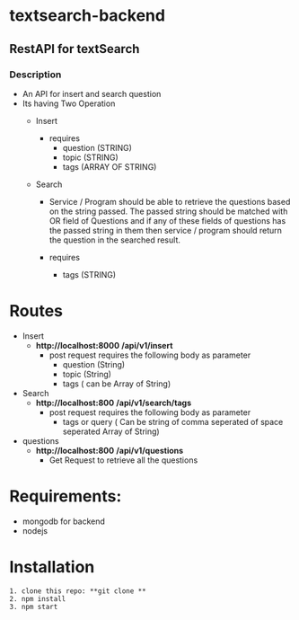 # textsearch-backend
## RestAPI for textSearch
### Description
- An API for insert and search question
- Its having Two Operation 
  - Insert
     - requires 
        - question (STRING)
        - topic  (STRING)
        - tags (ARRAY OF STRING)
     
  - Search
     - Service / Program should be able to retrieve the questions based on the string passed.
The passed string should be matched with <Query> OR <Tags> field of Questions and
if any of these fields of questions has the passed string in them then service / program
should return the question in the searched result.

    - requires
       - tags (STRING)
# Routes
 - Insert
      - **http://localhost:8000** __/api/v1/insert__
          - post request requires the following body as parameter
             - question (String)
             - topic  (String)
             - tags  ( can be Array of String)
 - Search
      - **http://localhost:800** __/api/v1/search/tags__
         - post request requires the following body as parameter
             - tags or query ( Can be string of comma seperated of space seperated Array of String)
 - questions
      - **http://localhost:800** __/api/v1/questions__
          - Get Request to retrieve all the questions
# Requirements:
 - mongodb for backend
 - nodejs
 
 # Installation
    1. clone this repo: **git clone **
    2. npm install
    3. npm start
         
        
       
